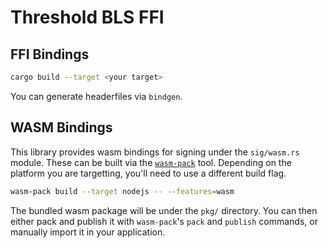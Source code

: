 # Threshold BLS FFI

## FFI Bindings

```sh
cargo build --target <your target>
```

You can generate headerfiles via `bindgen`.

## WASM Bindings

This library provides wasm bindings for signing under the `sig/wasm.rs` module. These can be built
via the [`wasm-pack`](https://github.com/rustwasm/wasm-pack) tool. Depending on the platform you are
targetting, you'll need to use a different build flag.

```sh
wasm-pack build --target nodejs -- --features=wasm
```

The bundled wasm package will be under the `pkg/` directory. You can then either pack and publish it
with `wasm-pack`'s `pack` and `publish` commands, or manually import it in your application.

